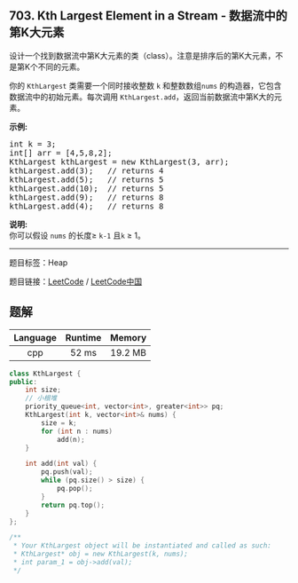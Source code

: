 ## 703. Kth Largest Element in a Stream - 数据流中的第K大元素

<!--If you want to use the English description, use `question.content` instead-->

<p>设计一个找到数据流中第K大元素的类（class）。注意是排序后的第K大元素，不是第K个不同的元素。</p>

<p>你的&nbsp;<code>KthLargest</code>&nbsp;类需要一个同时接收整数&nbsp;<code>k</code> 和整数数组<code>nums</code>&nbsp;的构造器，它包含数据流中的初始元素。每次调用&nbsp;<code>KthLargest.add</code>，返回当前数据流中第K大的元素。</p>

<p><strong>示例:</strong></p>

<pre>
int k = 3;
int[] arr = [4,5,8,2];
KthLargest kthLargest = new KthLargest(3, arr);
kthLargest.add(3);&nbsp; &nbsp;// returns 4
kthLargest.add(5);&nbsp; &nbsp;// returns 5
kthLargest.add(10);&nbsp; // returns 5
kthLargest.add(9);&nbsp; &nbsp;// returns 8
kthLargest.add(4);&nbsp; &nbsp;// returns 8
</pre>

<p><strong>说明: </strong><br />
你可以假设&nbsp;<code>nums</code>&nbsp;的长度&ge;&nbsp;<code>k-1</code>&nbsp;且<code>k</code> &ge;&nbsp;1。</p>



-----

题目标签：Heap

题目链接：[LeetCode](https://leetcode.com/problems/kth-largest-element-in-a-stream/description/)  /  [LeetCode中国](https://leetcode-cn.com/problems/kth-largest-element-in-a-stream/description/)

## 题解



| Language | Runtime | Memory |
|:---:|:---:|:---:|
| cpp  | 52  ms | 19.2 MB |

```cpp
class KthLargest {
public:
    int size;
    // 小根堆
    priority_queue<int, vector<int>, greater<int>> pq;
    KthLargest(int k, vector<int>& nums) {
        size = k;
        for (int n : nums)
            add(n);
    }

    int add(int val) {
        pq.push(val);
        while (pq.size() > size) {
            pq.pop();
        }
        return pq.top();
    }
};

/**
 * Your KthLargest object will be instantiated and called as such:
 * KthLargest* obj = new KthLargest(k, nums);
 * int param_1 = obj->add(val);
 */
```
